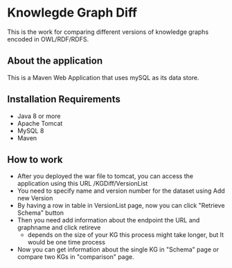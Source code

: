 # Knowlegde Graph Diff
This is the work for comparing different versions of knowledge graphs encoded in OWL/RDF/RDFS.

## About the application
This is a Maven Web Application that uses mySQL as its data store.

## Installation Requirements
- Java 8 or more
- Apache Tomcat
- MySQL 8 
- Maven 

## How to work
- After you deployed the war file to tomcat, you can access the application using this URL /KGDiff/VersionList
- You need to specify name and version number for the dataset using Add new Version
- By having a row in table in VersionList page, now you can click "Retrieve Schema" button 
- Then you need add information about the endpoint the URL and graphname and click retireve 
  - depends on the size of your KG this process might take longer, but It would be one time process
- Now you can get information about the single KG in "Schema" page or compare two KGs in "comparison" page.

